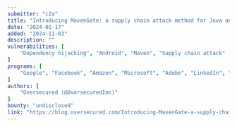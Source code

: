 ```yaml
---
submitter: "c2a"
title: "Introducing MavenGate: a supply chain attack method for Java and Android applications"
date: "2024-01-17"
added: "2024-11-03"
description: ""
vulnerabilities: [
    "Dependency hijacking", "Android", "Maven", "Supply chain attack"
]
programs: [
    "Google", "Facebook", "Amazon", "Microsoft", "Adobe", "LinkedIn", "Netflix"
]
authors: [
    "Oversecured (@OversecuredInc)"
]
bounty: "undisclosed"
link: "https://blog.oversecured.com/Introducing-MavenGate-a-supply-chain-attack-method-for-Java-and-Android-applications/#vulnerable-dependencies-in-real-projects"
---
```




